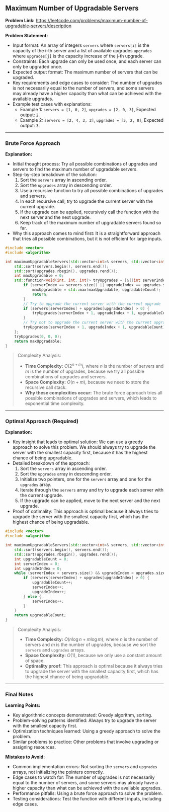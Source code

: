 ## Maximum Number of Upgradable Servers
**Problem Link:** https://leetcode.com/problems/maximum-number-of-upgradable-servers/description

**Problem Statement:**
- Input format: An array of integers `servers` where `servers[i]` is the capacity of the i-th server and a list of available upgrades `upgrades` where `upgrades[j]` is the capacity increase of the j-th upgrade.
- Constraints: Each upgrade can only be used once, and each server can only be upgraded once.
- Expected output format: The maximum number of servers that can be upgraded.
- Key requirements and edge cases to consider: The number of upgrades is not necessarily equal to the number of servers, and some servers may already have a higher capacity than what can be achieved with the available upgrades.
- Example test cases with explanations:
  - Example 1: `servers = [1, 0, 2]`, `upgrades = [2, 0, 3]`, Expected output: `2`.
  - Example 2: `servers = [2, 4, 3, 2]`, `upgrades = [5, 2, 0]`, Expected output: `3`.

---

### Brute Force Approach

**Explanation:**
- Initial thought process: Try all possible combinations of upgrades and servers to find the maximum number of upgradable servers.
- Step-by-step breakdown of the solution:
  1. Sort the `servers` array in ascending order.
  2. Sort the `upgrades` array in descending order.
  3. Use a recursive function to try all possible combinations of upgrades and servers.
  4. In each recursive call, try to upgrade the current server with the current upgrade.
  5. If the upgrade can be applied, recursively call the function with the next server and the next upgrade.
  6. Keep track of the maximum number of upgradable servers found so far.
- Why this approach comes to mind first: It is a straightforward approach that tries all possible combinations, but it is not efficient for large inputs.

```cpp
#include <vector>
#include <algorithm>

int maximumUpgradableServers(std::vector<int>& servers, std::vector<int>& upgrades) {
    std::sort(servers.begin(), servers.end());
    std::sort(upgrades.rbegin(), upgrades.rend());
    int maxUpgradable = 0;
    std::function<void(int, int, int)> tryUpgrades = [&](int serverIndex, int upgradeIndex, int upgradableCount) {
        if (serverIndex == servers.size() || upgradeIndex == upgrades.size()) {
            maxUpgradable = std::max(maxUpgradable, upgradableCount);
            return;
        }
        // Try to upgrade the current server with the current upgrade
        if (servers[serverIndex] + upgrades[upgradeIndex] > 0) {
            tryUpgrades(serverIndex + 1, upgradeIndex + 1, upgradableCount + 1);
        }
        // Try not to upgrade the current server with the current upgrade
        tryUpgrades(serverIndex + 1, upgradeIndex + 1, upgradableCount);
    };
    tryUpgrades(0, 0, 0);
    return maxUpgradable;
}
```

> Complexity Analysis:
> - **Time Complexity:** $O(2^{n+m})$, where $n$ is the number of servers and $m$ is the number of upgrades, because we try all possible combinations of upgrades and servers.
> - **Space Complexity:** $O(n+m)$, because we need to store the recursive call stack.
> - **Why these complexities occur:** The brute force approach tries all possible combinations of upgrades and servers, which leads to exponential time complexity.

---

### Optimal Approach (Required)

**Explanation:**
- Key insight that leads to optimal solution: We can use a greedy approach to solve this problem. We should always try to upgrade the server with the smallest capacity first, because it has the highest chance of being upgradable.
- Detailed breakdown of the approach:
  1. Sort the `servers` array in ascending order.
  2. Sort the `upgrades` array in descending order.
  3. Initialize two pointers, one for the `servers` array and one for the `upgrades` array.
  4. Iterate through the `servers` array and try to upgrade each server with the current upgrade.
  5. If the upgrade can be applied, move to the next server and the next upgrade.
- Proof of optimality: This approach is optimal because it always tries to upgrade the server with the smallest capacity first, which has the highest chance of being upgradable.

```cpp
#include <vector>
#include <algorithm>

int maximumUpgradableServers(std::vector<int>& servers, std::vector<int>& upgrades) {
    std::sort(servers.begin(), servers.end());
    std::sort(upgrades.rbegin(), upgrades.rend());
    int upgradableCount = 0;
    int serverIndex = 0;
    int upgradeIndex = 0;
    while (serverIndex < servers.size() && upgradeIndex < upgrades.size()) {
        if (servers[serverIndex] + upgrades[upgradeIndex] > 0) {
            upgradableCount++;
            serverIndex++;
            upgradeIndex++;
        } else {
            serverIndex++;
        }
    }
    return upgradableCount;
}
```

> Complexity Analysis:
> - **Time Complexity:** $O(n \log n + m \log m)$, where $n$ is the number of servers and $m$ is the number of upgrades, because we sort the `servers` and `upgrades` arrays.
> - **Space Complexity:** $O(1)$, because we only use a constant amount of space.
> - **Optimality proof:** This approach is optimal because it always tries to upgrade the server with the smallest capacity first, which has the highest chance of being upgradable.

---

### Final Notes

**Learning Points:**
- Key algorithmic concepts demonstrated: Greedy algorithm, sorting.
- Problem-solving patterns identified: Always try to upgrade the server with the smallest capacity first.
- Optimization techniques learned: Using a greedy approach to solve the problem.
- Similar problems to practice: Other problems that involve upgrading or assigning resources.

**Mistakes to Avoid:**
- Common implementation errors: Not sorting the `servers` and `upgrades` arrays, not initializing the pointers correctly.
- Edge cases to watch for: The number of upgrades is not necessarily equal to the number of servers, and some servers may already have a higher capacity than what can be achieved with the available upgrades.
- Performance pitfalls: Using a brute force approach to solve the problem.
- Testing considerations: Test the function with different inputs, including edge cases.